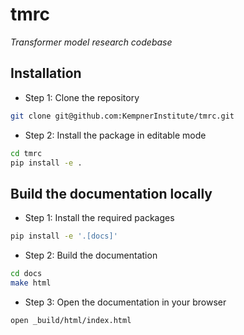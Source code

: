 # tmrc

_Transformer model research codebase_


## Installation

- Step 1: Clone the repository
```bash
git clone git@github.com:KempnerInstitute/tmrc.git
```

- Step 2: Install the package in editable mode
```bash
cd tmrc
pip install -e .
```

## Build the documentation locally

- Step 1: Install the required packages
```bash
pip install -e '.[docs]'
```

- Step 2: Build the documentation
```bash
cd docs
make html
```

- Step 3: Open the documentation in your browser
```bash
open _build/html/index.html
```